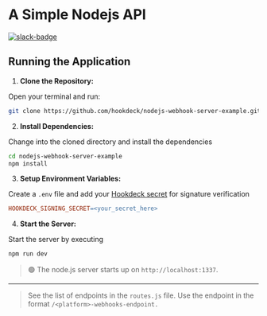 # A Simple Nodejs API

[slack-badge]: https://img.shields.io/badge/Slack-Hookdeck%20Developers-blue?logo=slack

[![slack-badge]](https://join.slack.com/t/hookdeckdevelopers/shared_invite/zt-yw7hlyzp-EQuO3QvdiBlH9Tz2KZg5MQ)

## Running the Application

1. **Clone the Repository:**

Open your terminal and run:

```bash
git clone https://github.com/hookdeck/nodejs-webhook-server-example.git
```

2. **Install Dependencies:**

Change into the cloned directory and install the dependencies

```bash
cd nodejs-webhook-server-example
npm install
```
3. **Setup Environment Variables:**

Create a `.env` file and add your [Hookdeck secret](https://dashboard.hookdeck.com/settings/project/secrets) for signature verification

```makefile
HOOKDECK_SIGNING_SECRET=<your_secret_here>
```

4. **Start the Server:**

Start the server by executing

```bash
npm run dev
```

>🟢 The node.js server starts up on `http://localhost:1337`.
---
>See the list of endpoints in the `routes.js` file.
Use the endpoint in the format `/<platform>-webhooks-endpoint.`
